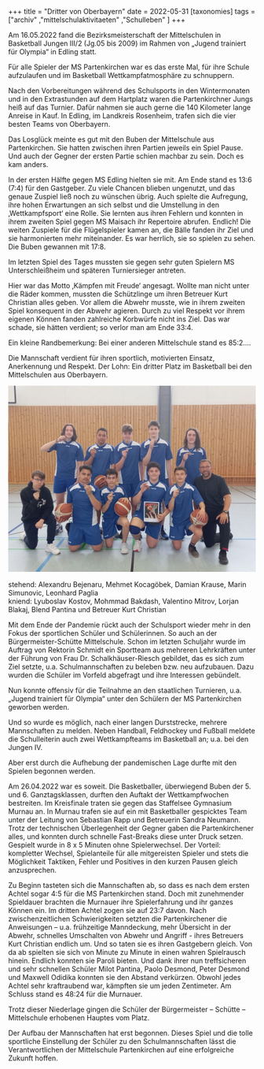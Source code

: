 +++
title = "Dritter von Oberbayern"
date = 2022-05-31
[taxonomies]
tags = ["archiv" ,"mittelschulaktivitaeten" ,"Schulleben" ]
+++

Am 16.05.2022 fand die Bezirksmeisterschaft der Mittelschulen in Basketball Jungen III/2 (Jg.05 bis 2009) im Rahmen von „Jugend trainiert für Olympia“ in Edling statt.

Für alle Spieler der MS Partenkirchen war es das erste Mal, für ihre Schule aufzulaufen und im Basketball Wettkampfatmosphäre zu schnuppern.

Nach den Vorbereitungen während des Schulsports in den Wintermonaten und in den Extrastunden auf dem Hartplatz waren die Partenkirchner Jungs heiß auf das Turnier. Dafür nahmen sie auch gerne die 140 Kilometer lange Anreise in Kauf. In Edling, im Landkreis Rosenheim, trafen sich die vier besten Teams von Oberbayern.

Das Losglück meinte es gut mit den Buben der Mittelschule aus Partenkirchen. Sie hatten zwischen ihren Partien jeweils ein Spiel Pause. Und auch der Gegner der ersten Partie schien machbar zu sein. Doch es kam anders.

In der ersten Hälfte gegen MS Edling hielten sie mit. Am Ende stand es 13:6 (7:4) für den Gastgeber. Zu viele Chancen blieben ungenutzt, und das genaue Zuspiel ließ noch zu wünschen übrig. Auch spielte die Aufregung, ihre hohen Erwartungen an sich selbst und die Umstellung in den ‚Wettkampfsport‘ eine Rolle. Sie lernten aus ihren Fehlern und konnten in ihrem zweiten Spiel gegen MS Maisach ihr Repertoire abrufen. Endlich! Die weiten Zuspiele für die Flügelspieler kamen an, die Bälle fanden ihr Ziel und sie harmonierten mehr miteinander. Es war herrlich, sie so spielen zu sehen. Die Buben gewannen mit 17:8.

Im letzten Spiel des Tages mussten sie gegen sehr guten Spielern MS Unterschleißheim und späteren Turniersieger antreten.

Hier war das Motto ‚Kämpfen mit Freude‘ angesagt. Wollte man nicht unter die Räder kommen, mussten die Schützlinge um ihren Betreuer Kurt Christian alles geben. Vor allem die Abwehr musste, wie in ihrem zweiten Spiel konsequent in der Abwehr agieren. Durch zu viel Respekt vor ihrem eigenen Können fanden zahlreiche Korbwürfe nicht ins Ziel. Das war schade, sie hätten verdient; so verlor man am Ende 33:4.

Ein kleine Randbemerkung: Bei einer anderen Mittelschule stand es 85:2….

Die Mannschaft verdient für ihren sportlich, motivierten Einsatz, Anerkennung und Respekt. Der Lohn: Ein dritter Platz im Basketball bei den Mittelschulen aus Oberbayern.

![](images/Basketball-Bezirksfinale-JIII2-1024x768.jpg)

stehend: Alexandru Bejenaru, Mehmet Kocagöbek, Damian Krause, Marin Simunovic, Leonhard Paglia  
kniend: Lyuboslav Kostov, Mohmmad Bakdash, Valentino Mitrov, Lorjan Blakaj, Blend Pantina und Betreuer Kurt Christian

Mit dem Ende der Pandemie rückt auch der Schulsport wieder mehr in den Fokus der sportlichen Schüler und Schülerinnen. So auch an der Bürgermeister-Schütte Mittelschule. Schon im letzten Schuljahr wurde im Auftrag von Rektorin Schmidt ein Sportteam aus mehreren Lehrkräften unter der Führung von Frau Dr. Schalkhäuser-Riesch gebildet, das es sich zum Ziel setzte, u.a. Schulmannschaften zu beleben bzw. neu aufzubauen. Dazu wurden die Schüler im Vorfeld abgefragt und ihre Interessen gebündelt.

Nun konnte offensiv für die Teilnahme an den staatlichen Turnieren, u.a. „Jugend trainiert für Olympia“ unter den Schülern der MS Partenkirchen geworben werden.

Und so wurde es möglich, nach einer langen Durststrecke, mehrere Mannschaften zu melden. Neben Handball, Feldhockey und Fußball meldete die Schulleiterin auch zwei Wettkampfteams im Basketball an; u.a. bei den Jungen IV.

Aber erst durch die Aufhebung der pandemischen Lage durfte mit den Spielen begonnen werden.

Am 26.04.2022 war es soweit. Die Basketballer, überwiegend Buben der 5. und 6. Ganztagsklassen, durften den Auftakt der Wettkampfwochen bestreiten. Im Kreisfinale traten sie gegen das Staffelsee Gymnasium Murnau an. In Murnau trafen sie auf ein mit Basketballer gespicktes Team unter der Leitung von Sebastian Rapp und Betreuerin Sandra Neumann. Trotz der technischen Überlegenheit der Gegner gaben die Partenkirchener alles, und konnten durch schnelle Fast-Breaks diese unter Druck setzen. Gespielt wurde in 8 x 5 Minuten ohne Spielerwechsel. Der Vorteil: kompletter Wechsel, Spielanteile für alle mitgereisten Spieler und stets die Möglichkeit Taktiken, Fehler und Positives in den kurzen Pausen gleich anzusprechen.

Zu Beginn tasteten sich die Mannschaften ab, so dass es nach dem ersten Achtel sogar 4:5 für die MS Partenkirchen stand. Doch mit zunehmender Spieldauer brachten die Murnauer ihre Spielerfahrung und ihr ganzes Können ein. Im dritten Achtel zogen sie auf 23:7 davon. Nach zwischenzeitlichen Schwierigkeiten setzten die Partenkirchener die Anweisungen – u.a. frühzeitige Manndeckung, mehr Übersicht in der Abwehr, schnelles Umschalten von Abwehr und Angriff - ihres Betreuers Kurt Christian endlich um. Und so taten sie es ihren Gastgebern gleich. Von da ab spielten sie sich von Minute zu Minute in einen wahren Spielrausch hinein. Endlich konnten sie Paroli bieten. Und dank ihrer nun treffsicheren und sehr schnellen Schüler Milot Pantina, Paolo Desmond, Peter Desmond und Maxwell Odidika konnten sie den Abstand verkürzen. Obwohl jedes Achtel sehr kraftraubend war, kämpften sie um jeden Zentimeter. Am Schluss stand es 48:24 für die Murnauer.

Trotz dieser Niederlage gingen die Schüler der Bürgermeister – Schütte – Mittelschule erhobenen Hauptes vom Platz.

Der Aufbau der Mannschaften hat erst begonnen. Dieses Spiel und die tolle sportliche Einstellung der Schüler zu den Schulmannschaften lässt die Verantwortlichen der Mittelschule Partenkirchen auf eine erfolgreiche Zukunft hoffen.
